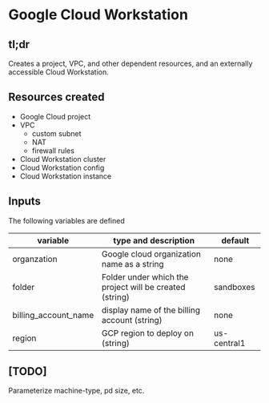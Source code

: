 # Google Cloud Workstation

## tl;dr

Creates a project, VPC, and other dependent resources, and an externally accessible Cloud Workstation.

## Resources created

- Google Cloud project
- VPC
  - custom subnet
  - NAT
  - firewall rules
- Cloud Workstation cluster
- Cloud Workstation config
- Cloud Workstation instance

## Inputs

The following variables are defined

| variable             | type and description                                    | default     |
| -------------------- | ------------------------------------------------------- | ----------- |
| organzation          | Google cloud organization name as a string              | none        |
| folder               | Folder under which the project will be created (string) | sandboxes   |
| billing_account_name | display name of the billing account (string)            | none        |
| region               | GCP region to deploy on (string)                        | us-central1 |

## [TODO]

Parameterize machine-type, pd size, etc.
